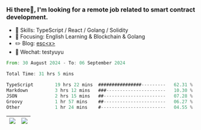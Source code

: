 ### Hi there👋, I'm looking for a remote job related to smart contract development.


- 🔨 Skills: TypeScript / React / Golang / Solidity
- 🎯 Focusing: English Learning & Blockchain & Golang
- ✏️ Blog: [esc\<x\>](https://escx.github.io)
- 💬 Wechat: testyuyu


<!--START_SECTION:waka-->

```rust
From: 30 August 2024 - To: 06 September 2024

Total Time: 31 hrs 5 mins

TypeScript        19 hrs 22 mins  ################---------   62.31 %
Markdown          3 hrs 12 mins   ###----------------------   10.30 %
JSON              2 hrs 15 mins   ##-----------------------   07.28 %
Groovy            1 hr 57 mins    ##-----------------------   06.27 %
Other             1 hr 24 mins    #------------------------   04.55 %
```

<!--END_SECTION:waka-->


| <img align="center" src="https://github-readme-stats.vercel.app/api/?username=escX&show_icons=true&theme=buefy&hide_border=true&card_width=500" /> | <img align="center" src="https://github-readme-stats.vercel.app/api/top-langs/?username=escX&layout=compact&theme=buefy&hide_border=true&card_width=500" /> |
| ------------- | ------------- |
